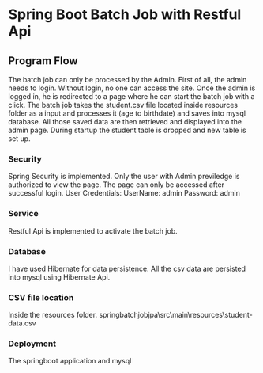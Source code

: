 # Spring Boot Batch Job with Restful Api
## Program Flow
The batch job can only be processed by the Admin. First of all, the admin needs to login. Without login, no one can access the site. Once the admin is logged in, he is redirected to a page where he can start the batch job with a click. The batch job takes the student.csv file located inside resources folder as a input and processes it (age to birthdate) and saves into mysql database.
All those saved data are then retrieved and displayed into the admin page. 
During startup the student table is dropped and new table is set up. 
### Security
Spring Security is implemented. Only the user with Admin previledge is authorized to view the page. The page can only be accessed after successful login.
User Credentials:
UserName: admin
Password: admin

### Service
Restful Api is implemented to activate the batch job. 

### Database
I have used Hibernate for data persistence. All the csv data are persisted into mysql using Hibernate Api. 
### CSV file location
Inside the resources folder.
springbatchjobjpa\src\main\resources\student-data.csv

### Deployment
The springboot application and mysql 
<!--stackedit_data:
eyJoaXN0b3J5IjpbMTM4NjYyODAzN119
-->